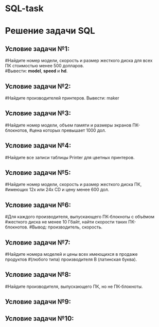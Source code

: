# SQL-task
# Решение задачи SQL

## Условие задачи №1:
#Найдите номер модели, скорость и размер жесткого диска для всех ПК стоимостью менее 500 долларов.  
#Вывести: **model**, **speed** и **hd**.

## Условие задачи №2:
#Найдите производителей принтеров. Вывести: maker

## Условие задачи №3:
#Найдите номер модели, объем памяти и размеры экранов ПК-блокнотов, 
#цена которых превышает 1000 дол.

## Условие задачи №4:
#Найдите все записи таблицы Printer для цветных принтеров.

## Условие задачи №5:
#Найдите номер модели, скорость и размер жесткого диска ПК, 
#имеющих 12x или 24x CD и цену менее 600 дол.

## Условие задачи №6:
#Для каждого производителя, выпускающего ПК-блокноты c объёмом 
#жесткого диска не менее 10 Гбайт, найти скорости таких ПК-блокнотов. 
#Вывод: производитель, скорость.

## Условие задачи №7:
#Найдите номера моделей и цены всех имеющихся в продаже продуктов 
#(любого типа) производителя B (латинская буква).

## Условие задачи №8:
#Найдите производителя, выпускающего ПК, но не ПК-блокноты.

## Условие задачи №9:

## Условие задачи №10:
